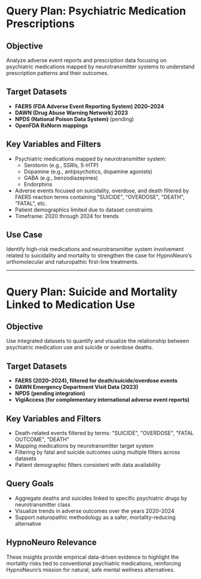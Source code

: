 # Query Plan: Psychiatric Medication Prescriptions

## Objective  
Analyze adverse event reports and prescription data focusing on psychiatric medications mapped by neurotransmitter systems to understand prescription patterns and their outcomes.

## Target Datasets  
- **FAERS (FDA Adverse Event Reporting System) 2020–2024**  
- **DAWN (Drug Abuse Warning Network) 2023**  
- **NPDS (National Poison Data System)** (pending)  
- **OpenFDA RxNorm mappings**  

## Key Variables and Filters  
- Psychiatric medications mapped by neurotransmitter system:  
  - Serotonin (e.g., SSRIs, 5-HTP)  
  - Dopamine (e.g., antipsychotics, dopamine agonists)  
  - GABA (e.g., benzodiazepines)  
  - Endorphins  
- Adverse events focused on suicidality, overdose, and death filtered by FAERS reaction terms containing "SUICIDE", "OVERDOSE", "DEATH", "FATAL", etc.  
- Patient demographics limited due to dataset constraints  
- Timeframe: 2020 through 2024 for trends  

## Use Case  
Identify high-risk medications and neurotransmitter system involvement related to suicidality and mortality to strengthen the case for HypnoNeuro’s orthomolecular and naturopathic first-line treatments.

---

# Query Plan: Suicide and Mortality Linked to Medication Use

## Objective  
Use integrated datasets to quantify and visualize the relationship between psychiatric medication use and suicide or overdose deaths.

## Target Datasets  
- **FAERS (2020–2024), filtered for death/suicide/overdose events**  
- **DAWN Emergency Department Visit Data (2023)**  
- **NPDS (pending integration)**  
- **VigiAccess (for complementary international adverse event reports)**  

## Key Variables and Filters  
- Death-related events filtered by terms: "SUICIDE", "OVERDOSE", "FATAL OUTCOME", "DEATH"  
- Mapping medications by neurotransmitter target system  
- Filtering by fatal and suicide outcomes using multiple filters across datasets  
- Patient demographic filters consistent with data availability  

## Query Goals  
- Aggregate deaths and suicides linked to specific psychiatric drugs by neurotransmitter class  
- Visualize trends in adverse outcomes over the years 2020–2024  
- Support naturopathic methodology as a safer, mortality-reducing alternative  

## HypnoNeuro Relevance  
These insights provide empirical data-driven evidence to highlight the mortality risks tied to conventional psychiatric medications, reinforcing HypnoNeuro’s mission for natural, safe mental wellness alternatives.

